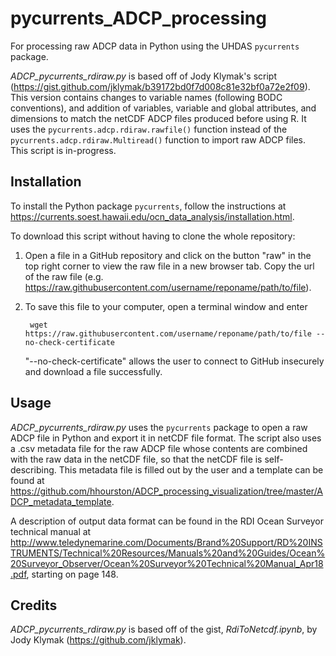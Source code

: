 # pycurrents_ADCP_processing

For processing raw ADCP data in Python using the UHDAS `pycurrents` package.

*ADCP_pycurrents_rdiraw.py* is based off of Jody Klymak's script (https://gist.github.com/jklymak/b39172bd0f7d008c81e32bf0a72e2f09). This version contains changes to variable names (following BODC conventions), and addition of variables, variable and global attributes, and dimensions to match the netCDF ADCP files produced before using R. It uses the `pycurrents.adcp.rdiraw.rawfile()` function instead of the `pycurrents.adcp.rdiraw.Multiread()` function to import raw ADCP files. This script is in-progress. 

## Installation
To install the Python package `pycurrents`, follow the instructions at https://currents.soest.hawaii.edu/ocn_data_analysis/installation.html.

To download this script without having to clone the whole repository:
1. Open a file in a GitHub repository and click on the button "raw" in the top right corner to view the raw file in a new browser tab. Copy the url of the raw file (e.g. https://raw.githubusercontent.com/username/reponame/path/to/file).
2. To save this file to your computer, open a terminal window and enter
    
        wget https://raw.githubusercontent.com/username/reponame/path/to/file --no-check-certificate
   
   "--no-check-certificate" allows the user to connect to GitHub insecurely and download a file successfully.
    

## Usage
*ADCP_pycurrents_rdiraw.py* uses the `pycurrents` package to open a raw ADCP file in Python and export it in netCDF file format. The script also uses a .csv metadata file for the raw ADCP file whose contents are combined with the raw data in the netCDF file, so that the netCDF file is self-describing. This metadata file is filled out by the user and a template can be found at https://github.com/hhourston/ADCP_processing_visualization/tree/master/ADCP_metadata_template. 

A description of output data format can be found in the RDI Ocean Surveyor technical manual at http://www.teledynemarine.com/Documents/Brand%20Support/RD%20INSTRUMENTS/Technical%20Resources/Manuals%20and%20Guides/Ocean%20Surveyor_Observer/Ocean%20Surveyor%20Technical%20Manual_Apr18.pdf, starting on page 148.

## Credits
*ADCP_pycurrents_rdiraw.py* is based off of the gist, *RdiToNetcdf.ipynb*, by Jody Klymak (https://github.com/jklymak).
